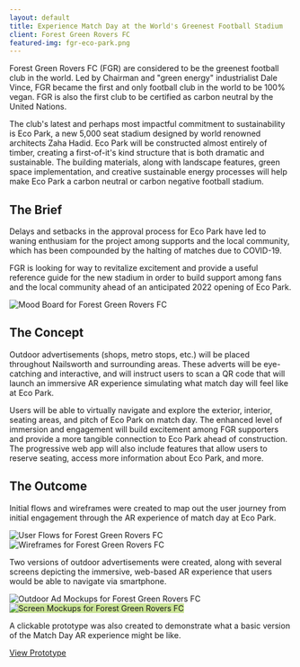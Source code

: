 ```yaml
---
layout: default
title: Experience Match Day at the World's Greenest Football Stadium
client: Forest Green Rovers FC
featured-img: fgr-eco-park.png
---
```


Forest Green Rovers FC (FGR) are considered to be the greenest football club in the world. Led by Chairman and "green energy" industrialist Dale Vince, FGR became the first and only football club in the world to be 100% vegan. FGR is also the first club to be certified as carbon neutral by the United Nations.

The club's latest and perhaps most impactful commitment to sustainability is Eco Park, a new 5,000 seat stadium designed by world renowned architects Zaha Hadid. Eco Park will be constructed almost entirely of timber, creating a first-of-it's kind structure that is both dramatic and sustainable. The building materials, along with landscape features, green space implementation, and creative sustainable energy processes will help make Eco Park a carbon neutral or carbon negative football stadium.

## The Brief

Delays and setbacks in the approval process for Eco Park have led to waning enthusiam for the project among supports and the local community, which has been compounded by the halting of matches due to COVID-19.

FGR is looking for way to revitalize excitement and provide a useful reference guide for the new stadium in order to build support among fans and the local community ahead of an anticipated 2022 opening of Eco Park.

<!-- FGR Mood Board -->
<img src="https://res.cloudinary.com/zheisey/image/upload/c_scale,f_auto,q_auto,w_750/v1593440724/zac-heisey.com/projects/fgr-mood-board.png" alt="Mood Board for Forest Green Rovers FC" loading="lazy">

## The Concept

Outdoor advertisements (shops, metro stops, etc.) will be placed throughout Nailsworth and surrounding areas. These adverts will be eye-catching and interactive, and will instruct users to scan a QR code that will launch an immersive AR experience simulating what match day will feel like at Eco Park.

Users will be able to virtually navigate and explore the exterior, interior, seating areas, and pitch of Eco Park on match day. The enhanced level of immersion and engagement will build excitement among FGR supporters and provide a more tangible connection to Eco Park ahead of construction. The progressive web app will also include features that allow users to reserve seating, access more information about Eco Park, and more.

## The Outcome

Initial flows and wireframes were created to map out the user journey from initial engagement through the AR experience of match day at Eco Park.

<!-- FGR Flows & Wireframes -->
<img src="https://res.cloudinary.com/zheisey/image/upload/c_scale,f_auto,q_auto,w_750/v1593531785/zac-heisey.com/projects/fgr-flows.png" alt="User Flows for Forest Green Rovers FC" loading="lazy">

<img src="https://res.cloudinary.com/zheisey/image/upload/c_scale,f_auto,q_auto,w_750//v1593526822/zac-heisey.com/projects/fgr-wireframes.png" alt="Wireframes for Forest Green Rovers FC" loading="lazy">

Two versions of outdoor advertisements were created, along with several screens depicting the immersive, web-based AR experience that users would be able to navigate via smartphone.

<!-- FGR Outdoor Ads -->
<img src="https://res.cloudinary.com/zheisey/image/upload/c_scale,f_auto,q_auto,w_750/v1593524636/zac-heisey.com/projects/fgr-outdoor-ads.png" alt="Outdoor Ad Mockups for Forest Green Rovers FC" loading="lazy">

<!-- FGR Screens -->
<img style="background-color: #99cc3380" src="https://res.cloudinary.com/zheisey/image/upload/c_scale,f_auto,q_auto,w_750/v1593524627/zac-heisey.com/projects/fgr-screens.png" alt="Screen Mockups for Forest Green Rovers FC" loading="lazy">

A clickable prototype was also created to demonstrate what a basic version of the Match Day AR experience might be like.

<!-- FGR Protoype link -->
<a href="https://www.figma.com/proto/YLrm3bWMm5QkeRBSL7EPSj/Experience-Match-Day-at-Eco-Park?node-id=27096%3A16&scaling=scale-down" rel="noopener noreferrer" target="_blank">View Prototype</a>
